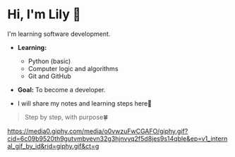 # Hi, I'm Lily 👋
I'm learning software development.

- **Learning:**  
  - Python (basic)  
  - Computer logic and algorithms  
  - Git and GitHub  

- **Goal:** To become a developer. 
- I will share my notes and learning steps here💪

> Step by step, with purpose🍀

<!---
itslilydev/itslilydev is a ✨ special ✨ repository because its `README.md` (this file) appears on your GitHub profile.
You can click the Preview link to take a look at your changes.
--->





https://media0.giphy.com/media/o0vwzuFwCGAFO/giphy.gif?cid=6c09b9520th9gutvmbvevn32g3hjnvyq2f5d8jes9s14qble&ep=v1_internal_gif_by_id&rid=giphy.gif&ct=g







